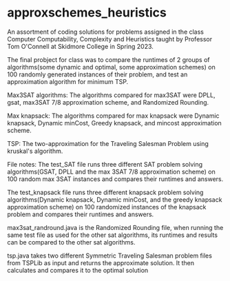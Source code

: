 # approxschemes_heuristics
An assortment of coding solutions for problems assigned in the class Computer Computability, Complexity and Heuristics taught by Professor Tom O'Connell at Skidmore College in Spring 2023.

The final probject for class was to compare the runtimes of 2 groups of algorithms(some dynamic and optimal, some approximation schemes) on 100 randomly generated instances of their problem, and test an approximation algorithm for minimum TSP.

Max3SAT algorithms:
The algorithms compared for max3SAT were DPLL, gsat, max3SAT 7/8 approximation scheme, and Randomized Rounding.

Max knapsack:
The algorithms compared for max knapsack were Dynamic knapsack, Dynamic minCost, Greedy knapsack, and mincost approximation scheme.

TSP:
The two-approximation for the Traveling Salesman Problem using kruskal's algorithm.

File notes:
The test_SAT file runs three different SAT problem solving algorithms(GSAT, DPLL and the max 3SAT 7/8 approximation scheme) on 100 random max 3SAT instances and compares their runtimes and answers. 

The test_knapsack file runs three different knapsack problem solving algorithms(Dynamic knapsack, Dynamic minCost, and the greedy knapsack approximation scheme) on 100 randomized instances of the knapsack problem and compares their runtimes and answers.

max3sat_randround.java is the Randomized Rounding file, when running the same test file as used for the other sat algorithms, its runtimes and results can be compared to the other sat algorithms.

tsp.java takes two different Symmetric Traveling Salesman problem files from TSPLib as input and returns the approximate solution. It then calculates and compares it to the optimal solution
